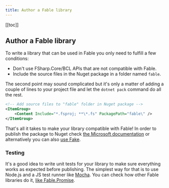```yaml
---
title: Author a Fable library
---
```


[[toc]]

## Author a Fable library

To write a library that can be used in Fable you only need to fulfill a few conditions:

- Don't use FSharp.Core/BCL APIs that are not compatible with Fable.
- Include the source files in the Nuget package in a folder named `fable`.

The second point may sound complicated but it's only a matter of adding a couple of lines to your project file and let the `dotnet pack` command do all the rest.

```xml
<!-- Add source files to "fable" folder in Nuget package -->
<ItemGroup>
    <Content Include="*.fsproj; **\*.fs" PackagePath="fable\" />
</ItemGroup>
```

That's all it takes to make your library compatible with Fable! In order to publish the package to Nuget check [the Microsoft documentation](https://docs.microsoft.com/en-us/nuget/quickstart/create-and-publish-a-package-using-the-dotnet-cli) or alternatively you can also [use Fake](https://fake.build/dotnet-nuget.html#Creating-NuGet-packages).

### Testing

It's a good idea to write unit tests for your library to make sure everything works as expected before publishing. The simplest way for that is to use Node.js and a JS test runner like [Mocha](https://mochajs.org/). You can check how other Fable libraries do it, [like Fable.Promise](https://github.com/fable-compiler/fable-promise/blob/e96a1ba7db446d1f12360fbc451814a32dac98a1/tests/PromiseTests.fs).
